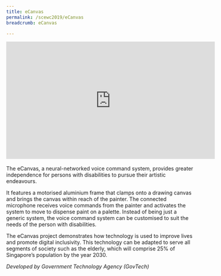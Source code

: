 ```yaml
---
title: eCanvas
permalink: /scewc2019/eCanvas
breadcrumb: eCanvas

---
```



<div class="bp-youtube">
  <iframe width="560" height="315" src="https://www.youtube.com/embed/tTio3SsVMvc" frameborder="0" allow="accelerometer; autoplay; encrypted-media; gyroscope; picture-in-picture" allowfullscreen></iframe>
</div>
<br>
The eCanvas, a neural-networked voice command system, provides greater independence for persons with disabilities to pursue their artistic endeavours.
 
It features a motorised aluminium frame that clamps onto a drawing canvas and brings the canvas within reach of the painter. The connected microphone receives voice commands from the painter and activates the system to move to dispense paint on a palette. Instead of being just a generic system, the voice command system can be customised to suit the needs of the person with disabilities.
 
The eCanvas project demonstrates how technology is used to improve lives and promote digital inclusivity. This technology can be adapted to serve all segments of society such as the elderly, which will comprise 25% of Singapore’s population by the year 2030.

*Developed by Government Technology Agency (GovTech)*
